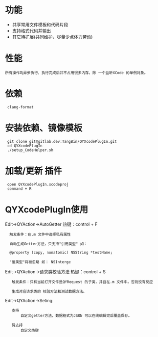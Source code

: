 # 功能
*  共享常用文件模板和代码片段
*  支持格式代码并输出 
*  其它待扩展(共同维护，尽量少点体力劳动)



# 性能

    所有操作均异步执行，执行完成后并不占用很多内存，除 一个监听XCode 的单例对象。


# 依赖
    
     clang-format 

# 安装依赖、镜像模板
     
     git clone git@gitlab.dev:TangBin/QYXcodePlugIn.git
     cd QYXcodePlugIn
     ./setup_CodeHelper.sh


#  加载/更新 插件

     open QYXcodePlugIn.xcodeproj
     command + R
 
#  QYXcodePlugIn使用
 Edit->QYAction->AutoGetter     热键：control + F
 
      触发条件：在.m 文件中选择私有属性 
          
      自动生成Getter方法，只支持"引用类型" 如：
        
      @property (copy, nonatomic) NSString *testName;
        
      "值类型"将被忽略 如： NSInterge
        
        
 Edit->QYAction->请求类校验方法  热键：control + S
 
 
       触发条件：只有当前打开文件是QYRequest 的子类，并且在.m 文件中。否则没有反应
        
       生成对应请求类的 校验方法和测试数据方法。
       
 
 
 Edit->QYAction->Seting   
 
       支持
           自定义getter方法，数据格式为JSON 可以在线编辑完后覆盖保存。
           
       待支持 
           自定义热键